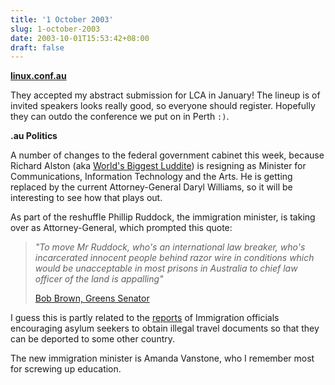 ```yaml
---
title: '1 October 2003'
slug: 1-october-2003
date: 2003-10-01T15:53:42+08:00
draft: false
---
```


**[linux.conf.au](http://lca2004.linux.org.au/)**

They accepted my abstract submission for LCA in January! The lineup is
of invited speakers looks really good, so everyone should register.
Hopefully they can outdo the conference we put on in Perth `:)`.

**.au Politics**

A number of changes to the federal government cabinet this week, because
Richard Alston (aka [World\'s Biggest
Luddite](http://www.theregister.co.uk/content/archive/17941.html)) is
resigning as Minister for Communications, Information Technology and the
Arts. He is getting replaced by the current Attorney-General Daryl
Williams, so it will be interesting to see how that plays out.

As part of the reshuffle Phillip Ruddock, the immigration minister, is
taking over as Attorney-General, which prompted this quote:

> *\"To move Mr Ruddock, who\'s an international law breaker, who\'s
> incarcerated innocent people behind razor wire in conditions which
> would be unacceptable in most prisons in Australia to chief law
> officer of the land is appalling\"*
>
> [Bob Brown, Greens
> Senator](http://www.abc.net.au/news/newsitems/s956062.htm)

I guess this is partly related to the
[reports](http://www.abc.net.au/lateline/content/2003/s956244.htm) of
Immigration officials encouraging asylum seekers to obtain illegal
travel documents so that they can be deported to some other country.

The new immigration minister is Amanda Vanstone, who I remember most for
screwing up education.
